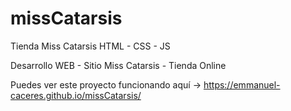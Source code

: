 # missCatarsis
Tienda Miss Catarsis HTML - CSS - JS

Desarrollo WEB - Sitio Miss Catarsis - Tienda Online

Puedes ver este proyecto funcionando aquí -> https://emmanuel-caceres.github.io/missCatarsis/
